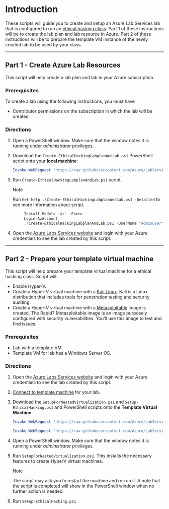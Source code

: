 # Introduction

These scripts will guide you to create and setup an Azure Lab Services lab that is configured to run an [ethical hacking class](https://docs.microsoft.com/azure/lab-services/classroom-labs/class-type-ethical-hacking). Part 1 of these instructions will be to create the lab plan and lab resource in Azure. Part 2 of these instructions will be to prepare the template VM instance of the newly created lab to be used by your class.

- - - -

## Part 1 - Create Azure Lab Resources

This script will help create a lab plan and lab in your Azure subscription.

### Prerequisites

To create a lab using the following instructions, you must have

- Contributor permissions on the subscription in which the lab will be created

### Directions

1. Open a PowerShell window.  Make sure that the window notes it is running under *administrator* privileges.
1. Download the `Create-EthicalHackingLabplanAndLab.ps1` PowerShell script onto your **local machine**:

     ```powershell
     Invoke-WebRequest "https://raw.githubusercontent.com/Azure/LabServices/main/ClassTypes/PowerShell/EthicalHacking/Create-EthicalHackingLabplanAndLab.ps1" -OutFile Create-EthicalHackingLabplanAndLab.ps1
     ```

1. Run `Create-EthicalHackingLabplanAndLab.ps1` script.
     > [!NOTE]
     > Run `Get-help .\Create-EthicalHackingLabplanAndLab.ps1 -Detailed` to see more information about script.

     ```powershell
          Install-Module 'Az' -Force
          Login-AzAccount 
          ./Create-EthicalHackingLabplanAndLab.ps1 -UserName "AdminUser" -Password $(ConvertTo-SecureString "<password>" -AsPlainText -Force) -Location "centralus"
     ```

1. Open the [Azure Labs Services website](https://labs.azure.com) and login with your Azure credentials to see the lab created by this script.

- - - -

## Part 2 - Prepare your template virtual machine

This script will help prepare your template virtual machine for a ethical hacking class.  Script will:

- Enable Hyper-V.
- Create a Hyper-V virtual machine with a [Kali Linux](https://www.kali.org/).  Kali is a Linux distribution that includes tools for penetration testing and security auditing.  
- Create a Hyper-V virtual machine with a [Metasploitable](https://github.com/rapid7/metasploitable3) image is created.  The Rapid7 Metasploitable image is an image purposely configured with security vulnerabilities. You'll use this image to test and find issues.

### Prerequisites

- Lab with a template VM.
- Template VM for lab has a Windows Server OS.

### Directions

1. Open the [Azure Labs Services website](https://labs.azure.com) and login with your Azure credentials to see the lab created by this script.
1. [Connect to template machine](https://learn.microsoft.com/azure/lab-services/how-to-create-manage-template#update-a-template-vm) for your lab.
1. Download the `SetupForNestedVirtualization.ps1` and `Setup-EthicalHacking.ps1` and PowerShell scripts onto the **Template Virtual Machine**:

     ```powershell
     Invoke-WebRequest "https://raw.githubusercontent.com/Azure/LabServices/main/ClassTypes/PowerShell/HyperV/SetupForNestedVirtualization.ps1" -OutFile "SetupForNestedVirtualization.ps1"

     Invoke-WebRequest "https://raw.githubusercontent.com/Azure/LabServices/main/ClassTypes/PowerShell/EthicalHacking/Setup-EthicalHacking.ps1" -OutFile "Setup-EthicalHacking.ps1"
     ```

1. Open a PowerShell window.  Make sure that the window notes it is running under *administrator* privileges.
1. Run `SetupForNestedVirtualization.ps1`.  This installs the necessary features to create HyperV virtual machines.

    > [!NOTE]
    > The script may ask you to restart the machine and re-run it.  A note that the script is completed will show in the PowerShell window when no further action is needed.

1. Run `Setup-EthicalHacking.ps1`
